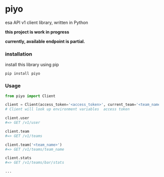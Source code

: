 # piyo
esa API v1 client library, written in Python

**this project is work in progress**

**currently,  available endpoint is partial.**

### installation

install this library using pip
``` shell
pip install piyo
```

### Usage

``` python
from piyo import Client

client = Client(access_token='<access_token>', current_team='<team_name>')
# Client will look up environment variables  access token

client.user
#=> GET /v1/user

client.team
#=> GET /v1/teams

client.team('<team_name>')
#=> GET /v1/teams/team_name

client.stats
#=> GET /v1/teams/bar/stats

...

```